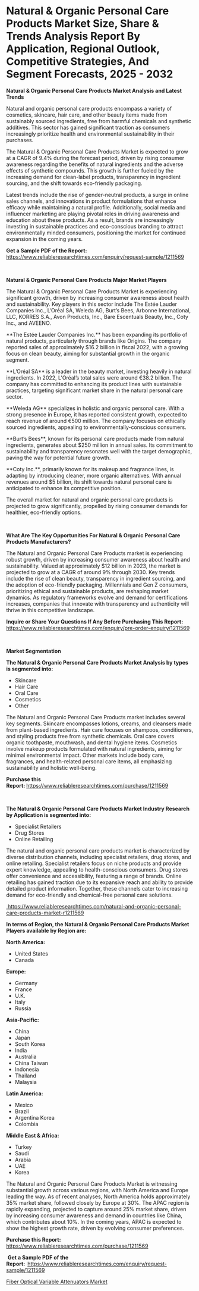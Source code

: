 <p><h1>Natural & Organic Personal Care Products Market Size, Share & Trends Analysis Report By Application, Regional Outlook, Competitive Strategies, And Segment Forecasts, 2025 - 2032</h1></p><p><strong>Natural & Organic Personal Care Products Market Analysis and Latest Trends</strong></p>
<p><p>Natural and organic personal care products encompass a variety of cosmetics, skincare, hair care, and other beauty items made from sustainably sourced ingredients, free from harmful chemicals and synthetic additives. This sector has gained significant traction as consumers increasingly prioritize health and environmental sustainability in their purchases.</p><p>The Natural & Organic Personal Care Products Market is expected to grow at a CAGR of 9.4% during the forecast period, driven by rising consumer awareness regarding the benefits of natural ingredients and the adverse effects of synthetic compounds. This growth is further fueled by the increasing demand for clean-label products, transparency in ingredient sourcing, and the shift towards eco-friendly packaging.</p><p>Latest trends include the rise of gender-neutral products, a surge in online sales channels, and innovations in product formulations that enhance efficacy while maintaining a natural profile. Additionally, social media and influencer marketing are playing pivotal roles in driving awareness and education about these products. As a result, brands are increasingly investing in sustainable practices and eco-conscious branding to attract environmentally minded consumers, positioning the market for continued expansion in the coming years.</p></p>
<p><strong>Get a Sample PDF of the Report:&nbsp;</strong> <a href="https://www.reliableresearchtimes.com/enquiry/request-sample/1211569?utm_campaign=2802&utm_medium=2&utm_source=Github&utm_content=ia&utm_term=24032025&utm_id=natural-organic-personal-care-products">https://www.reliableresearchtimes.com/enquiry/request-sample/1211569</a></p>
<p>&nbsp;</p>
<p><strong>Natural & Organic Personal Care Products Major Market Players</strong></p>
<p><p>The Natural & Organic Personal Care Products Market is experiencing significant growth, driven by increasing consumer awareness about health and sustainability. Key players in this sector include The Estée Lauder Companies Inc., L’Oréal SA, Weleda AG, Burt’s Bees, Arbonne International, LLC, KORRES S.A., Avon Products, Inc., Bare Escentuals Beauty, Inc., Coty Inc., and AVEENO.</p><p>**The Estée Lauder Companies Inc.** has been expanding its portfolio of natural products, particularly through brands like Origins. The company reported sales of approximately $16.2 billion in fiscal 2022, with a growing focus on clean beauty, aiming for substantial growth in the organic segment.</p><p>**L’Oréal SA** is a leader in the beauty market, investing heavily in natural ingredients. In 2022, L'Oréal’s total sales were around €38.2 billion. The company has committed to enhancing its product lines with sustainable practices, targeting significant market share in the natural personal care sector.</p><p>**Weleda AG** specializes in holistic and organic personal care. With a strong presence in Europe, it has reported consistent growth, expected to reach revenue of around €500 million. The company focuses on ethically sourced ingredients, appealing to environmentally-conscious consumers.</p><p>**Burt’s Bees**, known for its personal care products made from natural ingredients, generates about $250 million in annual sales. Its commitment to sustainability and transparency resonates well with the target demographic, paving the way for potential future growth.</p><p>**Coty Inc.**, primarily known for its makeup and fragrance lines, is adapting by introducing cleaner, more organic alternatives. With annual revenues around $5 billion, its shift towards natural personal care is anticipated to enhance its competitive position.</p><p>The overall market for natural and organic personal care products is projected to grow significantly, propelled by rising consumer demands for healthier, eco-friendly options.</p></p>
<p>&nbsp;</p>
<p><strong>What Are The Key Opportunities For Natural & Organic Personal Care Products Manufacturers?</strong></p>
<p><p>The Natural and Organic Personal Care Products market is experiencing robust growth, driven by increasing consumer awareness about health and sustainability. Valued at approximately $12 billion in 2023, the market is projected to grow at a CAGR of around 9% through 2030. Key trends include the rise of clean beauty, transparency in ingredient sourcing, and the adoption of eco-friendly packaging. Millennials and Gen Z consumers, prioritizing ethical and sustainable products, are reshaping market dynamics. As regulatory frameworks evolve and demand for certifications increases, companies that innovate with transparency and authenticity will thrive in this competitive landscape.</p></p>
<p><strong>Inquire or Share Your Questions If Any Before Purchasing This Report:</strong> <a href="https://www.reliableresearchtimes.com/enquiry/pre-order-enquiry/1211569?utm_campaign=2802&utm_medium=2&utm_source=Github&utm_content=ia&utm_term=24032025&utm_id=natural-organic-personal-care-products">https://www.reliableresearchtimes.com/enquiry/pre-order-enquiry/1211569</a></p>
<p>&nbsp;</p>
<p><strong>Market Segmentation</strong></p>
<p><strong>The Natural & Organic Personal Care Products Market Analysis by types is segmented into:</strong></p>
<p><ul><li>Skincare</li><li>Hair Care</li><li>Oral Care</li><li>Cosmetics</li><li>Other</li></ul></p>
<p><p>The Natural and Organic Personal Care Products market includes several key segments. Skincare encompasses lotions, creams, and cleansers made from plant-based ingredients. Hair care focuses on shampoos, conditioners, and styling products free from synthetic chemicals. Oral care covers organic toothpaste, mouthwash, and dental hygiene items. Cosmetics involve makeup products formulated with natural ingredients, aiming for minimal environmental impact. Other markets include body care, fragrances, and health-related personal care items, all emphasizing sustainability and holistic well-being.</p></p>
<p><strong>Purchase this Report:&nbsp;</strong><a href="https://www.reliableresearchtimes.com/purchase/1211569?utm_campaign=2802&utm_medium=2&utm_source=Github&utm_content=ia&utm_term=24032025&utm_id=natural-organic-personal-care-products">https://www.reliableresearchtimes.com/purchase/1211569</a></p>
<p>&nbsp;</p>
<p><strong>The Natural & Organic Personal Care Products Market Industry Research by Application is segmented into:</strong></p>
<p><ul><li>Specialist Retailers</li><li>Drug Stores</li><li>Online Retailing</li></ul></p>
<p><p>The natural and organic personal care products market is characterized by diverse distribution channels, including specialist retailers, drug stores, and online retailing. Specialist retailers focus on niche products and provide expert knowledge, appealing to health-conscious consumers. Drug stores offer convenience and accessibility, featuring a range of brands. Online retailing has gained traction due to its expansive reach and ability to provide detailed product information. Together, these channels cater to increasing demand for eco-friendly and chemical-free personal care solutions.</p></p>
<p><a href="https://www.reliableresearchtimes.com/natural-and-organic-personal-care-products-market-r1211569?utm_campaign=2802&utm_medium=2&utm_source=Github&utm_content=ia&utm_term=24032025&utm_id=natural-organic-personal-care-products">&nbsp;https://www.reliableresearchtimes.com/natural-and-organic-personal-care-products-market-r1211569</a></p>
<p><strong>In terms of Region, the Natural & Organic Personal Care Products Market Players available by Region are:</strong></p>
<p>
    <p> <strong> North America: </strong>
        <ul>
            <li>United States</li>
            <li>Canada</li>
        </ul>
        </p> 
    <p> <strong> Europe: </strong>
        <ul>
            <li>Germany</li>
            <li>France</li>
            <li>U.K.</li>
            <li>Italy</li>
            <li>Russia</li>
        </ul>
        </p> 
    <p> <strong> Asia-Pacific: </strong>
        <ul>
            <li>China</li>
            <li>Japan</li>
            <li>South Korea</li>
            <li>India</li>
            <li>Australia</li>
            <li>China Taiwan</li>
            <li>Indonesia</li>
            <li>Thailand</li>
            <li>Malaysia</li>
        </ul>
        </p> 
    <p> <strong> Latin America: </strong>
        <ul>
            <li>Mexico</li>
            <li>Brazil</li>
            <li>Argentina Korea</li>
            <li>Colombia</li>
        </ul>
        </p> 
    <p> <strong> Middle East & Africa: </strong>
        <ul>
            <li>Turkey</li>
            <li>Saudi</li>
            <li>Arabia</li>
            <li>UAE</li>
            <li>Korea</li>
        </ul>
    </p>
    </p>
<p><p>The Natural and Organic Personal Care Products Market is witnessing substantial growth across various regions, with North America and Europe leading the way. As of recent analyses, North America holds approximately 35% market share, followed closely by Europe at 30%. The APAC region is rapidly expanding, projected to capture around 25% market share, driven by increasing consumer awareness and demand in countries like China, which contributes about 10%. In the coming years, APAC is expected to show the highest growth rate, driven by evolving consumer preferences.</p></p>
<p><strong>Purchase this Report: </strong><a href="https://www.reliableresearchtimes.com/purchase/1211569?utm_campaign=2802&utm_medium=2&utm_source=Github&utm_content=ia&utm_term=24032025&utm_id=natural-organic-personal-care-products">https://www.reliableresearchtimes.com/purchase/1211569</a></p>
<p>&nbsp;<strong>Get a Sample PDF of the Report:&nbsp;&nbsp;</strong><a href="https://www.reliableresearchtimes.com/enquiry/request-sample/1211569?utm_campaign=2802&utm_medium=2&utm_source=Github&utm_content=ia&utm_term=24032025&utm_id=natural-organic-personal-care-products">https://www.reliableresearchtimes.com/enquiry/request-sample/1211569</a></p>
<p><strong></strong></p>
<p><p><a href="https://github.com/nacarnzina/Market-Research-Report-List-1/blob/main/fiber-optical-variable-attenuators-market.md?utm_campaign=2802&utm_medium=2&utm_source=Github&utm_content=ia&utm_term=24032025&utm_id=natural-organic-personal-care-products">Fiber Optical Variable Attenuators Market</a></p></p>